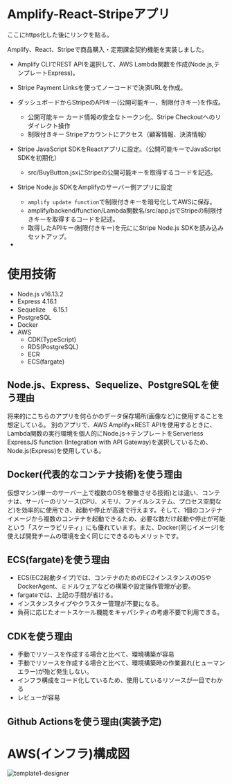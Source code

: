 # Amplify-React-Stripeアプリ

ここにhttps化した後にリンクを貼る。

Amplify、React、Stripeで商品購入・定期課金契約機能を実装しました。

- Amplify CLIでREST APIを選択して、AWS Lambda関数を作成(Node.js,テンプレートExpress)。
- Stripe Payment Linksを使ってノーコードで決済URLを作成。
- ダッシュボードからStripeのAPIキー(公開可能キー、制限付きキー)を作成。
  - 公開可能キー
    カード情報の安全なトークン化、Stripe Checkoutへのリダイレクト操作
  - 制限付きキー
    Stripeアカウントにアクセス（顧客情報、決済情報）

- Stripe JavaScript SDKをReactアプリに設定。（公開可能キーでJavaScript SDKを初期化）
  - src/BuyButton.jsxにStripeの公開可能キーを取得するコードを記述。
- Stripe Node.js SDKをAmplifyのサーバー側アプリに設定
  - `amplify update function`で制限付きキーを暗号化してAWSに保存。
  - amplify/backend/function/Lambda関数名/src/app.jsでStripeの制限付きキーを取得するコードを記述。
  - 取得したAPIキー(制限付きキー)を元ににStripe Node.js SDKを読み込みセットアップ。

-  


# 使用技術
- Node.js v16.13.2
- Express 4.16.1
- Sequelize 　6.15.1
- PostgreSQL
- Docker
- AWS
    - CDK(TypeScript)
    - RDS(PostgreSQL) 
    - ECR
    - ECS(fargate)
    
## Node.js、Express、Sequelize、PostgreSQLを使う理由
将来的にこちらのアプリを何らかのデータ保存場所(画像など)に使用することを想定している。
別のアプリで、AWS Amplify×REST APIを使用するときに、Lambda関数の実行環境を個人的にNode.js→テンプレートをServerless ExpressJS function (Integration with API Gateway)を選択しているため、Node.js(Express)を使用している。

## Docker(代表的なコンテナ技術)を使う理由
仮想マシン(単一のサーバー上で複数のOSを稼働させる技術)とは違い、コンテナは、サーバーのリソース(CPU、メモリ、ファイルシステム、プロセス空間など)を効率的に使用でき、起動や停止が高速で行えます。そして、1個のコンテナイメージから複数のコンテナを起動できるため、必要な数だけ起動や停止が可能という「スケーラビリティ」にも優れています。また、Docker(同じイメージ)を使えば開発チームの環境を全く同じにできるのもメリットです。

## ECS(fargate)を使う理由
- ECS(EC2起動タイプ)では、コンテナのためのEC2インスタンスのOSやDockerAgent、ミドルウェアなどの構築や設定操作管理が必要。
- fargateでは、上記の手間が省ける。
- インスタンスタイプやクラスター管理が不要になる。
- 負荷に応じたオートスケール機能をキャパシティの考慮不要で利用できる。

## CDKを使う理由
- 手動でリソースを作成する場合と比べて、環境構築が容易
- 手動でリソースを作成する場合と比べて、環境構築時の作業漏れ(ヒューマンエラー)が殆ど発生しない。
- インフラ構成をコード化しているため、使用しているリソースが一目でわかる
- レビューが容易

## Github Actionsを使う理由(実装予定)

# AWS(インフラ)構成図
![template1-designer](https://user-images.githubusercontent.com/58723017/153323823-de803e7f-7b88-4fd6-99f5-7b95493e666a.png)

